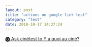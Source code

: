 ```yaml
---
layout: post
title: "actions on google link test"
category: "test"
date: 2018-10-17 14:27:24
---
```


<a href="https://assistant.google.com/services/invoke/uid/000000ed21b77a41?intent=actions.intent.TEXT">
    🅖 Ask cinétest to Y a quoi au ciné?
</a>
